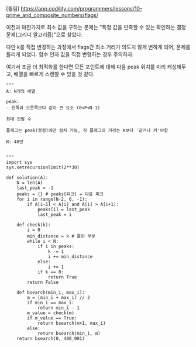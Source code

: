 [틀림] https://app.codility.com/programmers/lessons/10-prime_and_composite_numbers/flags/

이전과 마찬가지로 최소 값을 구하는 문제는 "특정 값을 만족할 수 있는 확인하는 결정 문제(그리디 알고리즘)"으로 찾았다.

다만 k를 직접 변경하는 과정에서 flags간 최소 거리가 의도치 않게 변하게 되어, 문제를 틀리게 되었다. 함수 인자 값을 직접 변형하는 경우 주의하자.

여기서 조금 더 최적화를 한다면 모든 포인트에 대해 다음 peak 위치를 미리 캐싱해두고, 배열을 빠르게 스캔할 수 있을 것 같다.


```
"""
A: N개의 배열 

peak: 
- 왼쪽과 오른쪽보다 값이 큰 요소 (0<P<N-1)

최대 깃발 수

플래그는 peak(정점)에만 설치 가능, 각 플래그의 거리는 K보다 '같거나 커'야함

N: 40만


"""
import sys
sys.setrecursionlimit(2**30)

def solution(A):
    N = len(A)
    last_peak = -1
    peaks = {} # peaks[피크] = 다음 피크
    for i in range(N-2, 0, -1):
        if A[i-1] < A[i] and A[i] > A[i+1]:
            peaks[i] = last_peak
            last_peak = i
    
    def check(k):
        i = 0
        min_distance = k # 틀린 부분
        while i < N:
            if i in peaks:
                k -= 1
                i += min_distance
            else:
                i += 1
            if k == 0:
                return True
        return False
    
    def bsearch(min_i, max_i):
        m = (min_i + max_i) // 2
        if min_i == max_i:
            return min_i - 1
        m_value = check(m)
        if m_value == True:
            return bsearch(m+1, max_i)
        else:
            return bsearch(min_i, m)
    return bsearch(0, 400_001)
```